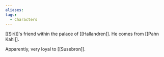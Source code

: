 ```yaml
---
aliases: 
tags:
  - Characters
---
```


[[Siri]]'s friend within the palace of [[Hallandren]]. He comes from [[Pahn Kahl]].

Apparently, very loyal to [[Susebron]].
